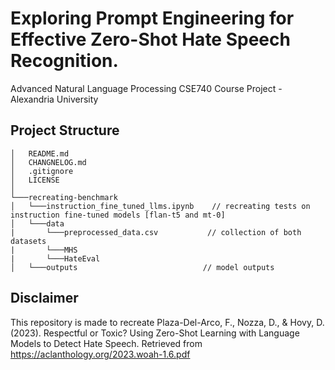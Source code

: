 # Exploring Prompt Engineering for Effective Zero-Shot Hate Speech Recognition.

Advanced Natural Language Processing CSE740 Course Project - Alexandria University

## Project Structure

```
│   README.md
│   CHANGNELOG.md
│   .gitignore
│   LICENSE
│
└───recreating-benchmark
│   └───instruction_fine_tuned_llms.ipynb    // recreating tests on instruction fine-tuned models [flan-t5 and mt-0]
│   └───data
|       └───preprocessed_data.csv           // collection of both datasets
|       └───MHS
|       └───HateEval
│   └───outputs                            // model outputs
```

## Disclaimer

This repository is made to recreate Plaza-Del-Arco, F., Nozza, D., & Hovy, D. (2023). Respectful or Toxic? Using Zero-Shot Learning with Language Models to Detect Hate Speech. Retrieved from https://aclanthology.org/2023.woah-1.6.pdf
